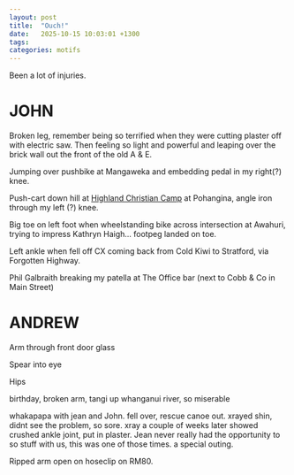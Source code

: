 ```yaml
---
layout: post
title:  "Ouch!"
date:   2025-10-15 10:03:01 +1300
tags: 
categories: motifs
---
```


Been a lot of injuries.

# JOHN

Broken leg, remember being so terrified when they were cutting plaster off with electric saw. Then feeling so light and powerful and leaping over the brick wall out the front of the old A & E.

Jumping over pushbike at Mangaweka and embedding pedal in my right(?) knee.

Push-cart down hill at [Highland Christian Camp](https://www.highlandhome.co.nz/) at Pohangina, angle iron through my left (?) knee.

Big toe on left foot when wheelstanding bike across intersection at Awahuri, trying to impress Kathryn Haigh... footpeg landed on toe.

Left ankle when fell off CX coming back from Cold Kiwi to Stratford, via Forgotten Highway.

Phil Galbraith breaking my patella at The Office bar (next to Cobb & Co in Main Street)

# ANDREW

Arm through front door glass

Spear into eye

Hips

birthday, broken arm, tangi up whanganui river, so miserable

whakapapa with jean and John. fell over, rescue canoe out. xrayed shin, didnt see the problem, so sore. xray a couple of weeks later showed crushed ankle joint, put in plaster. Jean never really had the opportunity to so stuff with us, this was one of those times. a special outing.

Ripped arm open on hoseclip on RM80.



